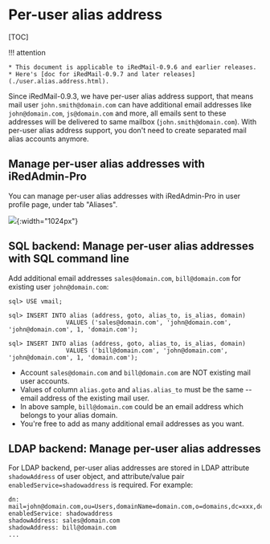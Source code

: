 # Per-user alias address

[TOC]

!!! attention

    * This document is applicable to iRedMail-0.9.6 and earlier releases.
    * Here's [doc for iRedMail-0.9.7 and later releases](./user.alias.address.html).

Since iRedMail-0.9.3, we have per-user alias address support, that means mail
user `john.smith@domain.com` can have additional email addresses like
`john@domain.com`, `js@domain.com` and more, all emails sent to these addresses
will be delivered to same mailbox (`john.smith@domain.com`). With per-user
alias address support, you don't need to create separated mail alias accounts
anymore.

## Manage per-user alias addresses with iRedAdmin-Pro

You can manage per-user alias addresses with iRedAdmin-Pro in user profile
page, under tab "Aliases".

![](../images/iredadmin/user_profile_aliases.png){:width="1024px"}

## SQL backend: Manage per-user alias addresses with SQL command line

Add additional email addresses `sales@domain.com`, `bill@domain.com` for
existing user `john@domain.com`:

```
sql> USE vmail;

sql> INSERT INTO alias (address, goto, alias_to, is_alias, domain)
                VALUES ('sales@domain.com', 'john@domain.com', 'john@domain.com', 1, 'domain.com');

sql> INSERT INTO alias (address, goto, alias_to, is_alias, domain)
                VALUES ('bill@domain.com', 'john@domain.com', 'john@domain.com', 1, 'domain.com');
```

* Account `sales@domain.com` and `bill@domain.com` are NOT existing mail user accounts.
* Values of column `alias.goto` and `alias.alias_to` must be the same -- email address of the existing mail user.
* In above sample, `bill@domain.com` could be an email address which belongs to your alias domain.
* You're free to add as many additional email addresses as you want.

## LDAP backend: Manage per-user alias addresses

For LDAP backend, per-user alias addresses are stored in LDAP attribute
`shadowAddress` of user object, and attribute/value pair
`enabledService=shadowaddress` is required. For example:

```
dn: mail=john@domain.com,ou=Users,domainName=domain.com,o=domains,dc=xxx,dc=xxx
enabledService: shadowaddress
shadowAddress: sales@domain.com
shadowAddress: bill@domain.com
...
```
